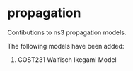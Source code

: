 propagation
===========

Contibutions to ns3 propagation models.

The following models have been added:
1) COST231 Walfisch Ikegami Model
